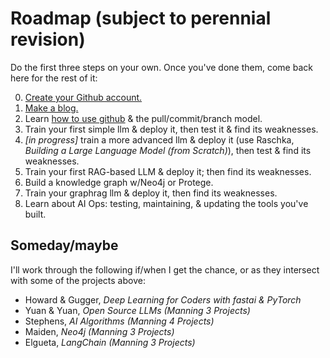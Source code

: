 # Roadmap (subject to perennial revision)

Do the first three steps on your own. Once you've done them, come back here for the rest of it:

0. [Create your Github account.](https://github.com/)
1. [Make a blog.](/makeablog.md)
2. Learn [how to use github](https://www.freecodecamp.org/news/guide-to-git-github-for-beginners-and-experienced-devs/) & the pull/commit/branch model.
3. Train your first simple llm & deploy it, then test it & find its weaknesses.
4. *[in progress]* train a more advanced llm & deploy it (use Raschka, *Building a Large Language Model (from Scratch)*), then test & find its weaknesses.
5. Train your first RAG-based LLM & deploy it; then find its weaknesses.
6. Build a knowledge graph w/Neo4j or Protege.
7. Train your graphrag llm & deploy it, then find its weaknesses.
8. Learn about AI Ops: testing, maintaining, & updating the tools you've built.

## Someday/maybe ##

I'll work through the following if/when I get the chance, or as they intersect with some of the projects above:

- Howard & Gugger, *Deep Learning for Coders with fastai & PyTorch*
- Yuan & Yuan, *Open Source LLMs (Manning 3 Projects)*
- Stephens, *AI Algorithms (Manning 4 Projects)*
- Maiden, *Neo4j (Manning 3 Projects)*
- Elgueta, *LangChain (Manning 3 Projects)*